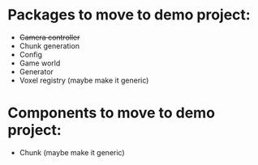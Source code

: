 # Packages to move to demo project:
* ~~Camera controller~~
* Chunk generation
* Config
* Game world
* Generator
* Voxel registry (maybe make it generic)

# Components to move to demo project:
* Chunk (maybe make it generic)